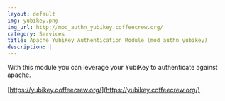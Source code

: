 ```yaml
---
layout: default
img: yubikey.png
img_url: http://mod_authn_yubikey.coffeecrew.org/
category: Services
title: Apache YubiKey Authentication Module (mod_authn_yubikey)
description: |
---
```


With this module you can leverage your YubiKey to authenticate against apache.
<br><br>[https://yubikey.coffeecrew.org/](https://yubikey.coffeecrew.org/)
